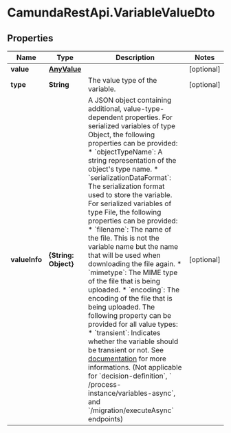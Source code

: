 # CamundaRestApi.VariableValueDto

## Properties
Name | Type | Description | Notes
------------ | ------------- | ------------- | -------------
**value** | [**AnyValue**](AnyValue.md) |  | [optional] 
**type** | **String** | The value type of the variable. | [optional] 
**valueInfo** | **{String: Object}** | A JSON object containing additional, value-type-dependent properties. For serialized variables of type Object, the following properties can be provided:  * &#x60;objectTypeName&#x60;: A string representation of the object&#x27;s type name. * &#x60;serializationDataFormat&#x60;: The serialization format used to store the variable.  For serialized variables of type File, the following properties can be provided:  * &#x60;filename&#x60;: The name of the file. This is not the variable name but the name that will be used when downloading the file again. * &#x60;mimetype&#x60;: The MIME type of the file that is being uploaded. * &#x60;encoding&#x60;: The encoding of the file that is being uploaded.  The following property can be provided for all value types:  * &#x60;transient&#x60;: Indicates whether the variable should be transient or not. See [documentation](https://docs.camunda.org/manual/develop/user-guide/process-engine/variables#transient-variables) for more informations. (Not applicable for &#x60;decision-definition&#x60;, &#x60; /process-instance/variables-async&#x60;, and &#x60;/migration/executeAsync&#x60; endpoints) | [optional] 

